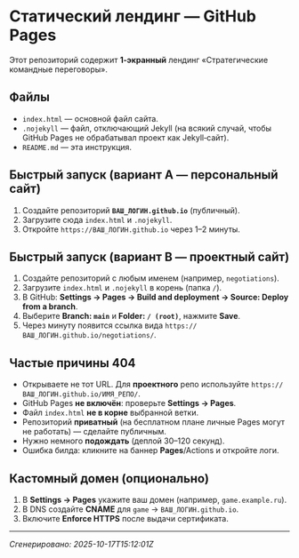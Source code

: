 # Статический лендинг — GitHub Pages

Этот репозиторий содержит **1‑экранный** лендинг «Стратегические командные переговоры».

## Файлы
- `index.html` — основной файл сайта.
- `.nojekyll` — файл, отключающий Jekyll (на всякий случай, чтобы GitHub Pages не обрабатывал проект как Jekyll‑сайт).
- `README.md` — эта инструкция.

## Быстрый запуск (вариант A — персональный сайт)
1. Создайте репозиторий **`ВАШ_ЛОГИН.github.io`** (публичный).
2. Загрузите сюда `index.html` и `.nojekyll`.
3. Откройте `https://ВАШ_ЛОГИН.github.io` через 1–2 минуты.

## Быстрый запуск (вариант B — проектный сайт)
1. Создайте репозиторий с любым именем (например, `negotiations`).
2. Загрузите `index.html` и `.nojekyll` в корень (папка `/`).
3. В GitHub: **Settings → Pages → Build and deployment → Source: Deploy from a branch**.
4. Выберите **Branch: `main`** и **Folder: `/ (root)`**, нажмите **Save**.
5. Через минуту появится ссылка вида `https://ВАШ_ЛОГИН.github.io/negotiations/`.

## Частые причины 404
- Открываете не тот URL. Для **проектного** репо используйте `https://ВАШ_ЛОГИН.github.io/ИМЯ_РЕПО/`.
- GitHub Pages **не включён**: проверьте **Settings → Pages**.
- Файл `index.html` **не в корне** выбранной ветки.
- Репозиторий **приватный** (на бесплатном плане личные Pages могут не работать) — сделайте публичным.
- Нужно немного **подождать** (деплой 30–120 секунд).
- Ошибка билда: кликните на баннер **Pages**/Actions и откройте логи.

## Кастомный домен (опционально)
1. В **Settings → Pages** укажите ваш домен (например, `game.example.ru`).
2. В DNS создайте **CNAME** для `game` → `ВАШ_ЛОГИН.github.io`.
3. Включите **Enforce HTTPS** после выдачи сертификата.

---
_Сгенерировано: 2025-10-17T15:12:01Z_

